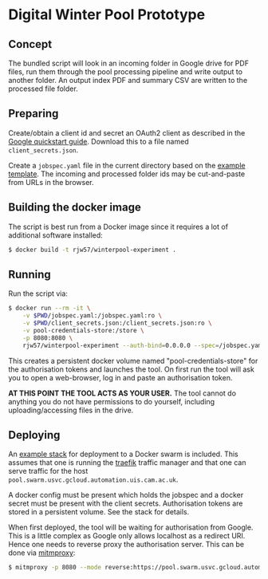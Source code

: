 # Digital Winter Pool Prototype

## Concept

The bundled script will look in an incoming folder in Google drive for PDF
files, run them through the pool processing pipeline and write output to another
folder. An output index PDF and summary CSV are written to the processed file
folder.

## Preparing

Create/obtain a client id and secret an OAuth2 client as described in the
[Google quickstart
guide](https://developers.google.com/drive/api/v3/quickstart/python). Download
this to a file named ``client_secrets.json``.

Create a ``jobspec.yaml`` file in the current directory based on the [example
template](jobspec.example.yaml). The incoming and processed folder ids may be
cut-and-paste from URLs in the browser.

## Building the docker image

The script is best run from a Docker image since it requires a lot of additional
software installed:

```bash
$ docker build -t rjw57/winterpool-experiment .
```

## Running

Run the script via:

```bash
$ docker run --rm -it \
    -v $PWD/jobspec.yaml:/jobspec.yaml:ro \
    -v $PWD/client_secrets.json:/client_secrets.json:ro \
    -v pool-credentials-store:/store \
    -p 8080:8080 \
    rjw57/winterpool-experiment --auth-bind=0.0.0.0 --spec=/jobspec.yaml
```

This creates a persistent docker volume named "pool-credentials-store" for the
authorisation tokens and launches the tool. On first run the tool will ask you
to open a web-browser, log in and paste an authorisation token.

**AT THIS POINT THE TOOL ACTS AS YOUR USER.** The tool cannot do anything you do
not have permissions to do yourself, including uploading/accessing files in the
drive.

## Deploying

An [example stack](stack.example.yaml) for deployment to a Docker swarm is
included. This assumes that one is running the [traefik](https://traefik.io/)
traffic manager and that one can serve traffic for the host
``pool.swarm.usvc.gcloud.automation.uis.cam.ac.uk``.

A docker config must be present which holds the jobspec and a docker secret must
be present with the client secrets. Authorisation tokens are stored in a
persistent volume. See the stack for details.

When first deployed, the tool will be waiting for authorisation from Google.
This is a little complex as Google only allows localhost as a redirect URI.
Hence one needs to reverse proxy the authorisation server. This can be done via
[mitmproxy](https://mitmproxy.org/):

```bash
$ mitmproxy -p 8080 --mode reverse:https://pool.swarm.usvc.gcloud.automation.uis.cam.ac.uk/
```
